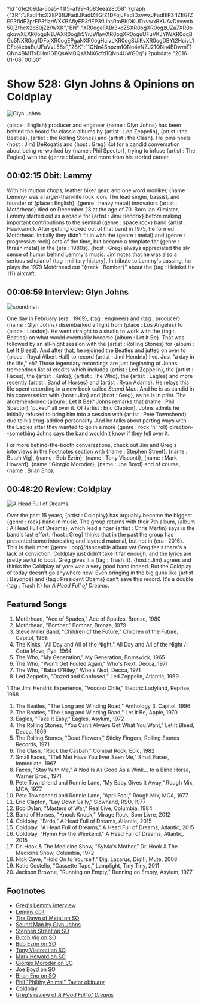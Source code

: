 ?id "d1e209da-5ba5-41f5-a199-4083eea28d58"
?graph {"3R":"JFadIfhcX2EP3fIJFadIJFadIZEGfZ1DFojJFadIDxvwxJFadIEP3fIZEGfZEP3fIdE2prEP3fIzrWXKBAfiyEP3fIEP3fIJhsRmBKDKUDxvwxBKUAvDxvwxb50jZfhcX2b50jZzrWXK","BN":"XR0ogeFABr3koZSXR0ogXR0ogzUZa7XR0ogkuwXEXR0oguN8JAXR0ogjh5YrJWlawXR0ogXR0oguUFuVKJYlWXR0ogBGc5NXR0og1DFojXR0ogEPgaNXR0ogHcivLXR0ogSUiKvXR0ogDBYt2HcivL1DFoj4cbaBuUFuVvL5Ss","28K":"1QNn4Snpzm1QNn4vNZJ21QNn4BDwmT1QNn4BMlTxBHm1GBQsAMBQsAMX6cfd1QNn4UWG0q"}
?pubdate "2016-01-08T00:00"
# Show 528: Glyn Johns & Opinions on Coldplay

![Glyn Johns](https://static.soundopinions.org/images/2016/glynjohns_web.jpg)

{place : English} producer and engineer {name : Glyn Johns} has been behind the board for classic albums by {artist : Led Zeppelin}, {artist : the Beatles}, {artist : the Rolling Stones} and {artist : the Clash}. He joins hosts {host : Jim} DeRogatis and {host : Greg} Kot for a candid conversation about being re-worked by {name : Phil Spector}, trying to infuse {artist : The Eagles} with the {genre : blues}, and more from his storied career.



## 00:02:15 Obit: Lemmy


With his mutton chops, leather biker gear, and one word moniker, {name : Lemmy} was a larger-than-life rock icon. The lead singer, bassist, and founder of {place : English}  {genre : heavy metal} innovators {artist : Motörhead} died on December 28 at the age of 70. Born Ian Kilmister, Lemmy started out as a roadie for {artist : Jimi Hendrix} before making important contributions to the seminal {genre : space rock} band {artist : Hawkwind}. After getting kicked out of that band in 1975, he formed Motörhead. Initially they didn't fit in with the {genre : metal} and {genre : progressive rock} acts of the time, but became a template for {genre : thrash metal} in the {era : 1980s}. {host : Greg} always appreciated the sly sense of humor behind Lemmy's music. Jim notes that he was also a serious scholar of {tag : military history}. In tribute to Lemmy's passing, he plays the 1979 Motörhead cut "{track : Bomber}" about the {tag : Heinkel He 111} aircraft.



## 00:06:59 Interview: Glyn Johns

![soundman](https://static.soundopinions.org/assets/528/BN0.jpg)

One day in February {era : 1969}, {tag : engineer} and {tag : producer}  {name : Glyn Johns} disembarked a flight from {place : Los Angeles} to {place : London}. He went straight to a studio to work with the {tag : Beatles} on what would eventually become {album : Let It Be}. That was followed by an all-night session with the {artist : Rolling Stones} for {album : Let It Bleed}. And after that, he rejoined the Beatles and jutted on over to {place : Royal Albert Hall} to record {artist : Jimi Hendrix} live. Just "a day in the life," eh? Those legendary recordings are just beginning of Johns tremendous list of credits which includes {artist : Led Zeppelin}, the {artist : Faces}, the {artist : Kinks}, {artist : The Who}, the {artist : Eagles} and more recently {artist : Band of Horses} and {artist : Ryan Adams}. He relays this life spent recording in a new book called *Sound Man*. And he is as candid in his conversation with {host : Jim} and {host : Greg}, as he is in print.  The aforementioned {album : Let It Be}? Johns remarks that {name : Phil Spector} "puked" all over it. Of {artist : Eric Clapton}, Johns admits he initially refused to bring him into a session with {artist : Pete Townshend} due to his drug-addled personality. And he talks about parting ways with the Eagles after they wanted to go in a more {genre : rock 'n' roll} direction--something Johns says the band wouldn't know if they fell over it.

For more behind-the-booth conversations, check out Jim and Greg's interviews in the Footnotes section with {name : Stephen Street}, {name : Butch Vig}, {name : Bob Ezrin}, {name : Tony Visconti}, {name : Mark Howard}, {name : Giorgio Moroder}, {name : Joe Boyd} and of course, {name : Brian Eno}.



## 00:48:20 Review: Coldplay

![A Head Full of Dreams](https://static.soundopinions.org/assets/528/28K0.jpg)

Over the past 15 years, {artist : Coldplay} has arguably become the biggest {genre : rock} band in music. The group returns with their 7th album, {album : A Head Full of Dreams}, which lead singer {artist : Chris Martin} says is the band's last effort. {host : Greg} thinks that in the past the group has presented some interesting and layered material, but not in {era : 2016}. This is their most {genre : pop}/danceable album yet Greg feels there's a lack of conviction. Coldplay just didn't take it far enough, and the lyrics are pretty awful to boot. Greg gives it a {tag : Trash It}. {host : Jim} agrees and thinks the Coldplay of yore was a very good band indeed. But the Coldplay of today doesn't go anywhere new. Even bringing in the big guns like {artist : Beyoncé} and {tag : President Obama} can't save this record. It's a double {tag : Trash It} for *A Head Full of Dreams*.



## Featured Songs

1. Motörhead, "Ace of Spades," Ace of Spades, Bronze, 1980
2. Motörhead, "Bomber," Bomber, Bronze, 1979
3. Steve Miller Band, "Children of the Future," Children of the Future, Capitol, 1968
4. The Kinks, "All Day and All of the Night," All Day and All of the Night / I Gotta Move, Pye, 1964
5. The Who, "My Generation," My Generation, Brunswick, 1965
6. The Who, "Won't Get Fooled Again," Who's Next, Decca, 1971
7. The Who, "Baba O'Riley," Who's Next, Decca, 1971
8. Led Zeppelin, "Dazed and Confused," Led Zeppelin, Atlantic, 1969

1.The Jimi Hendrix Experience, "Voodoo Chile," Electric Ladyland, Reprise, 1968

1. The Beatles, "The Long and Winding Road," Anthology 3, Capitol, 1996
2. The Beatles, "The Long and Winding Road," Let It Be, Apple, 1970
3. Eagles, "Take It Easy," Eagles, Asylum, 1972
4. The Rolling Stones, "You Can't Always Get What You Want," Let It Bleed, Decca, 1969
5. The Rolling Stones, "Dead Flowers," Sticky Fingers, Rolling Stones Records, 1971
6. The Clash, "Rock the Casbah," Combat Rock, Epic, 1982
7. Small Faces, "(Tell Me) Have You Ever Seen Me," Small Faces, Immediate, 1967
8. Faces, "Stay With Me," A Nod Is As Good As a Wink… to a Blind Horse, Warner Bros., 1971
9. Pete Townshend and Ronnie Lane, "My Baby Gives It Away," Rough Mix, MCA, 1977
10. Pete Townshend and Ronnie Lane, "April Fool," Rough Mix, MCA, 1977
11. Eric Clapton, "Lay Down Sally," Slowhand, RSO, 1977
12. Bob Dylan, "Masters of War," Real Live, Columbia, 1984
13. Band of Horses, "Knock Knock," Mirage Rock, Som Livre, 2012
14. Coldplay, "Birds," A Head Full of Dreams, Atlantic, 2015
15. Coldplay, "A Head Full of Dreams," A Head Full of Dreams, Atlantic, 2015
16. Coldplay, "Hymn For the Weekend," A Head Full of Dreams, Atlantic, 2015
17. Dr. Hook & The Medicine Show, "Sylvia's Mother," Dr. Hook & The Medicine Show, Columbia, 1972
18. Nick Cave, "Hold On to Yourself," Dig, Lazarus, Dig!!!, Mute, 2008
19. Katie Costello, "Cassette Tape," Lamplight, Tiny Tiny, 2011
20. Jackson Browne, "Running on Empty," Running on Empty, Asylum, 1977



## Footnotes

- [Greg's Lemmy interview](http://articles.chicagotribune.com/2011-02-18/entertainment/ct-ott-0218-motorhead-20110218_1_hawkwind-motorhead-rock-n-roll)
- [Lemmy obit](http://www.nytimes.com/2015/12/29/arts/music/lemmy-singer-and-bassist-for-motorhead-dies-at-70.html)
- [The Dawn of Metal on SO](/show/144)
- [Sound Man by Glyn Johns](http://glynjohns.com/books/book)
- [Stephen Street on SO](/show/243/#stephenstreet)
- [Butch Vig on SO](/show/120/#butchvig)
- [Bob Ezrin on SO](/show/305/#bobezrin)
- [Tony Visconti on SO](/show/143/#tonyvisconti)
- [Mark Howard on SO](/show/288/#markhoward)
- [Giorgio Moroder on SO](/show/437/#giorgiomoroder)
- [Joe Boyd on SO](/show/73/#joeboyd)
- [Brian Eno on SO](/show/310/#brianeno)
- [Phil "Philthy Animal" Taylor obituary](/show/521/#motorhead)
- [Coldplay](http://coldplay.com/)
- [Greg's review of *A Head Full of Dreams*](http://www.chicagotribune.com/entertainment/music/kot/sc-ent-1204-music-coldplay-20151204-column.html)